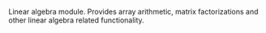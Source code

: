Linear algebra module. Provides array arithmetic, matrix factorizations and other linear algebra related functionality.
